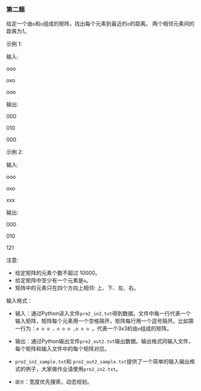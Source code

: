 ### 第二题
给定一个由`o`和`x`组成的矩阵，找出每个元素到最近的`o`的距离。
两个相邻元素间的距离为1。

示例 1:

输入:

ooo

oxo

ooo

输出:

000

010

000

示例 2:

输入:

ooo

oxo

xxx

输出:

000 

010

121

注意:

- 给定矩阵的元素个数不超过 10000。
- 给定矩阵中至少有一个元素是`o`。
- 矩阵中的元素只在四个方向上相邻: 上、下、左、右。

输入格式：

- 输入：通过Python读入文件`pro2_in2.txt`得到数据。文件中每一行代表一个输入矩阵，矩阵每个元素用一个空格隔开，矩阵每行用一个逗号隔开。比如第一行为：`o o o ，o o o ,o o o `，代表一个3x3的由`o`组成的矩阵。
- 输出：通过Python输出文件`pro2_out2.txt`输出数据。输出格式同输入文件，每个矩阵和输入文件中的每个矩阵对应。
- `pro2_in2_sample.txt`和	`pro2_out2_sample.txt`提供了一个简单的输入输出格式的例子，大家做作业请使用`pro2_in2.txt`。

- `提示`：宽度优先搜索，动态规划。
